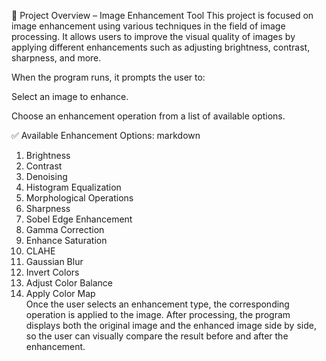 📌 Project Overview – Image Enhancement Tool
This project is focused on image enhancement using various techniques in the field of image processing. It allows users to improve the visual quality of images by applying different enhancements such as adjusting brightness, contrast, sharpness, and more.

When the program runs, it prompts the user to:

Select an image to enhance.

Choose an enhancement operation from a list of available options.

✅ Available Enhancement Options:
markdown

1. Brightness  
2. Contrast  
3. Denoising  
4. Histogram Equalization  
5. Morphological Operations  
6. Sharpness  
7. Sobel Edge Enhancement  
8. Gamma Correction  
9. Enhance Saturation  
10. CLAHE  
11. Gaussian Blur  
12. Invert Colors  
13. Adjust Color Balance  
14. Apply Color Map  
Once the user selects an enhancement type, the corresponding operation is applied to the image. After processing, the program displays both the original image and the enhanced image side by side, so the user can visually compare the result before and after the enhancement.
